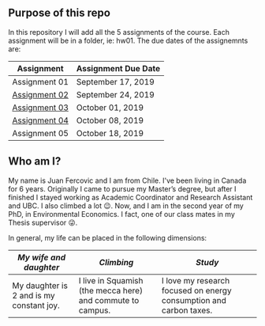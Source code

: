 ## Purpose of this repo
In this repository I will add all the 5 assignments of the course. Each assignment will be in a folder, ie: hw01. The due dates of the assignemnts are:

| Assignment	| Assignment Due Date |
| ----------- | ------------------- |
| Assignment 01 |	September 17, 2019 |
| [Assignment 02](https://stat545-ubc-hw-2019-20.github.io/stat545-hw-juanfercovic/hw02/hw02.html) |	September 24, 2019 |
| [Assignment 03](https://stat545-ubc-hw-2019-20.github.io/stat545-hw-juanfercovic/hw03/hw03.html) |	October 01, 2019 |
| [Assignment 04](https://stat545-ubc-hw-2019-20.github.io/stat545-hw-juanfercovic/hw04/hw04.html) |	October 08, 2019 |
| Assignment 05 |	October 18, 2019 |
## Who am I?
My name is Juan Fercovic and I am from Chile. I've been living in Canada for 6 years. Originally I came to pursue my Master’s degree, but after I finished I stayed working as Academic Coordinator and Research Assistant and UBC. I also climbed a lot :wink:. Now, and I am in the second year of my PhD, in Environmental Economics. I fact, one of our class mates in my Thesis supervisor :stuck_out_tongue_winking_eye:.

In general, my life can be placed in the following dimensions:

|*My wife and daughter* | *Climbing* | *Study* |
| --------------------- | ---------- | ------- |
| My daughter is 2 and is my constant joy. | I live in Squamish (the mecca here) and commute to campus. | I love my research focused on energy consumption and carbon taxes. |



